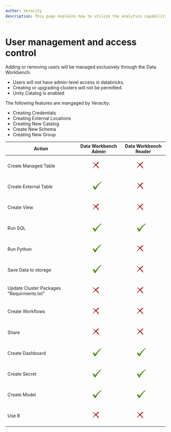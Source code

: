 ```yaml
---
author: Veracity
description: This page explains how to utilize the analytics capabilities
---
```


# User management and access control

Adding or removing users will be managed exclusively through the Data Workbench:

- Users will not have admin-level access in databricks. 
- Creating or upgrading clusters will not be permitted.
- Unity Catalog is enabled

The following features are mangaged by Veracity:
- Creating Credentials
- Creating External Locations 
- Creating New Catalog 
- Create New Schema 
- Creating New Group 

|Action | Data Workbench Admin	|Data Workbench Reader|
|--|--|--|
|Create Managed Table |	<figure> <img src="assets/crosscheckmark.jpg"/> </figure> | <figure> <img src="assets/crosscheckmark.jpg"/> </figure>|
|Create External Table|	<figure> <img src="assets/checkmark.jpg"/> </figure> | <figure> <img src="assets/crosscheckmark.jpg"/> </figure>|
|Create View	      |<figure> <img src="assets/crosscheckmark.jpg"/> </figure> | <figure> <img src="assets/crosscheckmark.jpg"/> </figure>|
|Run SQL	          |<figure> <img src="assets/checkmark.jpg"/> </figure> | <figure> <img src="assets/checkmark.jpg"/> </figure>|
|Run Python	          |<figure> <img src="assets/checkmark.jpg"/> </figure> | <figure> <img src="assets/crosscheckmark.jpg"/> </figure>|
|Save Data to storage |<figure> <img src="assets/checkmark.jpg"/> </figure> | <figure> <img src="assets/crosscheckmark.jpg"/> </figure>|
|Update Cluster Packages "Requirments.txt"	|<figure> <img src="assets/crosscheckmark.jpg"/> </figure> | <figure> <img src="assets/crosscheckmark.jpg"/> </figure>|
|Create Workflows	|<figure> <img src="assets/crosscheckmark.jpg"/> </figure> | <figure> <img src="assets/crosscheckmark.jpg"/> </figure>|
|Share	|<figure> <img src="assets/crosscheckmark.jpg"/> </figure> | <figure> <img src="assets/crosscheckmark.jpg"/> </figure>|
|Create Dashboard	|<figure> <img src="assets/checkmark.jpg"/> </figure> | <figure> <img src="assets/checkmark.jpg"/> </figure>|
|Create Secret	|<figure> <img src="assets/checkmark.jpg"/> </figure> | <figure> <img src="assets/checkmark.jpg"/> </figure>|
|Create Model	|<figure> <img src="assets/checkmark.jpg"/> </figure> | <figure> <img src="assets/checkmark.jpg"/> </figure>|
|Use R	|<figure> <img src="assets/crosscheckmark.jpg"/> </figure> | <figure> <img src="assets/crosscheckmark.jpg"/> </figure>|

